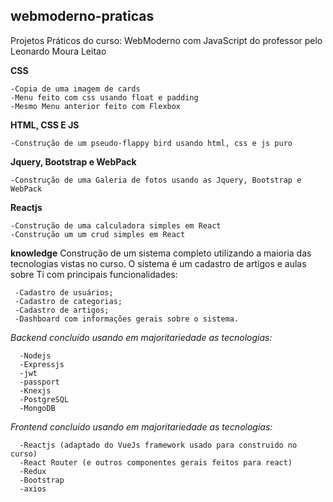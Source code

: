 ## webmoderno-praticas
Projetos Práticos do curso: WebModerno com JavaScript do professor pelo Leonardo Moura Leitao

**CSS**
```
-Copia de uma imagem de cards
-Menu feito com css usando float e padding
-Mesmo Menu anterior feito com Flexbox
```
**HTML, CSS E JS**
```
-Construção de um pseudo-flappy bird usando html, css e js puro
```
**Jquery, Bootstrap e WebPack**
```
-Construção de uma Galeria de fotos usando as Jquery, Bootstrap e WebPack
```
**Reactjs**
```
-Construção de uma calculadora simples em React
-Construção um um crud simples em React
```
**knowledge**
Construção de um sistema completo utilizando a maioria das tecnologias vistas no curso.
 O sistema é um cadastro de artigos e aulas sobre Ti com principais funcionalidades:
 ```
  -Cadastro de usuários;
  -Cadastro de categorias;
  -Cadastro de artigos;
  -Dashboard com informações gerais sobre o sistema.
```
_Backend concluído usando em majoritariedade as tecnologias:_
```
  -Nodejs
  -Expressjs
  -jwt
  -passport
  -Knexjs
  -PostgreSQL
  -MongoDB
```
_Frontend concluído usando em majoritariedade as tecnologias:_
```
  -Reactjs (adaptado do VueJs framework usado para construido no curso)
  -React Router (e outros componentes gerais feitos para react)
  -Redux
  -Bootstrap
  -axios
```